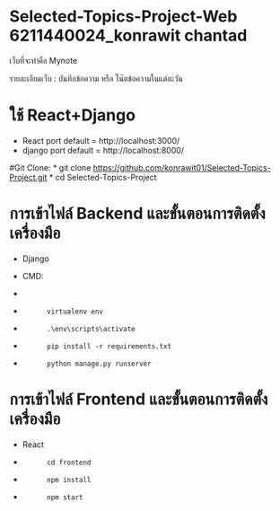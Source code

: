 # Selected-Topics-Project-Web 6211440024_konrawit chantad

เว็บที่จะทำคือ Mynote

รายละเอียดเว็บ : บันทึกข้อความ หรือ โน๊ตข้อความในแต่ละวัน

# ใช้ React+Django
* React port default = http://localhost:3000/
* django port default = http://localhost:8000/

#Git Clone:
*
            git clone https://github.com/konrawit01/Selected-Topics-Project.git
*
            cd Selected-Topics-Project
            
# การเข้าไฟล์ Backend และขั้นตอนการติดตั้งเครื่องมือ

* Django

* CMD:
*

*
            virtualenv env
*
            .\env\scripts\activate
* 
            pip install -r requirements.txt

* 
            python manage.py runserver

# การเข้าไฟล์ Frontend และขั้นตอนการติดตั้งเครื่องมือ

* React

*           cd frontend
* 
            npm install 
* 
            npm start


